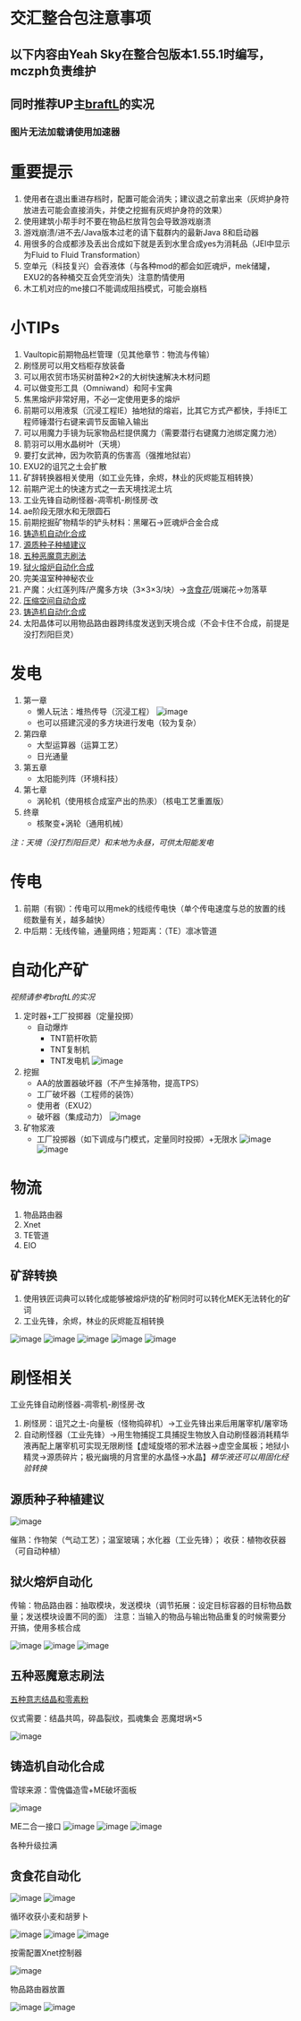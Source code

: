 # 交汇整合包注意事项

## 以下内容由Yeah Sky在整合包版本1.55.1时编写，mczph负责维护

## 同时推荐UP主[braftL](https://space.bilibili.com/586475583)的实况

### 图片无法加载请使用加速器

# 重要提示

1. 使用者在退出重进存档时，配置可能会消失；建议退之前拿出来（灰烬护身符放进去可能会直接消失，并使之挖掘有灰烬护身符的效果）
2. 使用建筑小帮手时不要在物品栏放背包会导致游戏崩溃
3. 游戏崩溃/进不去/Java版本过老的请下载群内的最新Java 8和启动器
4. 用很多的合成都涉及丢出合成如下就是丢到水里合成yes为消耗品（JEI中显示为Fluid to Fluid Transformation）
5. 空单元（科技复兴）会吞液体（与各种mod的都会如匠魂炉，mek储罐，EXU2的各种桶交互会凭空消失）注意酌情使用
6. 木工机对应的me接口不能调成阻挡模式，可能会崩档

# 小TIPs

1. Vaultopic前期物品栏管理（见其他章节：物流与传输）
2. 刷怪房可以用文档柜存放装备
3. 可以用农贸市场买树苗种2×2的大树快速解决木材问题
4. 可以做变形工具（Omniwand）和阿卡宝典
5. 焦黑熔炉非常好用，不必一定使用更多的熔炉
6. 前期可以用液泵（沉浸工程IE）抽地狱的熔岩，比其它方式产都快，手持IE工程师锤潜行右键来调节反面输入输出
7. 可以用魔力手镜为玩家物品栏提供魔力（需要潜行右键魔力池绑定魔力池）
8. 箭羽可以用水晶树叶（天境）
9. 要打女武神，因为吹箭真的伤害高（强推地狱岩）
10. EXU2的诅咒之土会扩散
11. 矿辞转换器相关使用（如工业先锋，余烬，林业的灰烬能互相转换）
12. 前期产泥土的快速方式之一去天境找泥土坑
13. 工业先锋自动刷怪器-凋零机-刷怪房·改
14. ae阶段无限水和无限圆石
15. 前期挖掘矿物精华的铲头材料：黑曜石->匠魂炉合金合成
16. [铸造机自动化合成](https://github.com/Project-Interactions/Tutorial/#%E9%93%B8%E9%80%A0%E6%9C%BA%E8%87%AA%E5%8A%A8%E5%8C%96%E5%90%88%E6%88%90)
17. [源质种子种植建议](https://github.com/Project-Interactions/Tutorial/blob/main/README.md#%E9%93%B8%E9%80%A0%E6%9C%BA%E8%87%AA%E5%8A%A8%E5%8C%96%E5%90%88%E6%88%90)
18. [五种恶魔意志刷法](https://github.com/Project-Interactions/Tutorial/blob/main/README.md#%E9%93%B8%E9%80%A0%E6%9C%BA%E8%87%AA%E5%8A%A8%E5%8C%96%E5%90%88%E6%88%90)
19. [狱火熔炉自动化合成](https://github.com/Project-Interactions/Tutorial/blob/main/README.md#%E9%93%B8%E9%80%A0%E6%9C%BA%E8%87%AA%E5%8A%A8%E5%8C%96%E5%90%88%E6%88%90)
20. 完美温室种神秘农业
21. 产魔：火红莲列阵/产魔多方块（3×3×3/块）->[贪食花](https://github.com/Project-Interactions/Tutorial/blob/main/README.md#%E9%93%B8%E9%80%A0%E6%9C%BA%E8%87%AA%E5%8A%A8%E5%8C%96%E5%90%88%E6%88%90)/斑斓花->勿落草
22. [压缩空间自动合成](https://www.bilibili.com/video/BV1nh4y1U7q6)
23. [铸造机自动化合成](https://github.com/Project-Interactions/Tutorial/blob/main/README.md#%E9%93%B8%E9%80%A0%E6%9C%BA%E8%87%AA%E5%8A%A8%E5%8C%96%E5%90%88%E6%88%90)
24. 太阳晶体可以用物品路由器跨纬度发送到天境合成（不会卡住不合成，前提是没打烈阳巨灵）


# 发电
1. 第一章
   - 懒人玩法：堆热传导（沉浸工程）
     ![image](https://github.com/Project-Interactions/Tutorial/assets/103164772/193e150a-4e20-46f9-a303-957a089b4661)
   - 也可以搭建沉浸的多方块进行发电（较为复杂）
2. 第四章
   - 大型运算器（运算工艺）
   - 日光通量
3. 第五章
   - 太阳能列阵（环境科技）
4. 第七章
   - 涡轮机（使用核合成室产出的热汞）（核电工艺重置版）
5. 终章
   - 核聚变+涡轮（通用机械）

*注：天境（没打烈阳巨灵）和末地为永昼，可供太阳能发电*

# 传电
1. 前期（有钢）：传电可以用mek的线缆传电快（单个传电速度与总的放置的线缆数量有关，越多越快）
2. 中后期：无线传输，通量网络；短距离：（TE）凛冰管道

# 自动化产矿
*视频请参考braftL的实况*
1. 定时器+工厂投掷器（定量投掷）
   - 自动爆炸
      - TNT箭杆吹箭
      - TNT复制机
      - TNT发电机
     ![image](https://github.com/Project-Interactions/Tutorial/assets/103164772/78468bef-c008-4c08-aa94-230977851f0c)
2. 挖掘
   - AA的放置器破坏器（不产生掉落物，提高TPS）
   - 工厂破坏器（工程师的装饰）
   - 使用者（EXU2）
   - 破坏器（集成动力）
     ![image](https://github.com/Project-Interactions/Tutorial/assets/103164772/50fd85f8-0d27-46cb-835b-ce9ff9b31b9a)
3. 矿物浆液
   - 工厂投掷器（如下调成与门模式，定量同时投掷）+无限水
     ![image](https://github.com/Project-Interactions/Tutorial/assets/103164772/1a35e8fa-fc81-4939-82c5-2fcc902f50d8)
     ![image](https://github.com/Project-Interactions/Tutorial/assets/103164772/44a45f4e-3726-45cb-b215-2e12f6ab2d5d)

# 物流
1. 物品路由器
2. Xnet
3. TE管道
4. EIO

## 矿辞转换
1. 使用铁匠词典可以转化成能够被熔炉烧的矿粉同时可以转化MEK无法转化的矿词
2. 工业先锋，余烬，林业的灰烬能互相转换

![image](https://github.com/Project-Interactions/Tutorial/assets/103164772/9d40eda8-7634-4372-a611-6f8da3cc674b)
![image](https://github.com/Project-Interactions/Tutorial/assets/103164772/8ae3eb66-2e9c-4d3e-981f-657047473dd0)
![image](https://github.com/Project-Interactions/Tutorial/assets/103164772/628c66d1-7373-471c-8fe7-5a99bbf00288)
![image](https://github.com/Project-Interactions/Tutorial/assets/103164772/bba2e1d1-7ff4-4f59-89b4-c2262db44569)
![image](https://github.com/Project-Interactions/Tutorial/assets/103164772/b4c21169-9235-445c-a437-c9a1b4f3d53f)


# 刷怪相关

工业先锋自动刷怪器-凋零机-刷怪房·改
1.	刷怪房：诅咒之土-向量板（怪物捣碎机）->工业先锋出来后用屠宰机/屠宰场
2.	自动刷怪器（工业先锋）->用生物捕捉工具捕捉生物放入自动刷怪器消耗精华液再配上屠宰机可实现无限刷怪【虚域旋塔的邪术法器->虚空金属板；地狱小精灵->源质碎片；极光幽境的月宫里的水晶怪->水晶】*精华液还可以用固化经验转换*


## 源质种子种植建议

![image](https://github.com/Project-Interactions/Tutorial/assets/103164772/0d8f1d09-c798-4327-b65b-105409cd4092)

催熟：作物架（气动工艺）；温室玻璃；水化器（工业先锋）；
收获：植物收获器（可自动种植）
 
## 狱火熔炉自动化
传输：物品路由器：抽取模块，发送模块（调节拓展：设定目标容器的目标物品数量；发送模块设置不同的面）
注意：当输入的物品与输出物品重复的时候需要分开搞，使用多核合成

![image](https://github.com/Project-Interactions/Tutorial/assets/103164772/3bfcf683-c4b9-480b-880c-f942e3b5e4a5)
![image](https://github.com/Project-Interactions/Tutorial/assets/103164772/9c5bc814-c217-4b22-b00c-b782db5dd600)
![image](https://github.com/Project-Interactions/Tutorial/assets/103164772/0f18ef8e-5cab-4d70-ab6c-6801dec55fba)

## 五种恶魔意志刷法

[五种意志结晶和零素粉](https://www.bilibili.com/video/BV1Ua4y1Q7nd)

仪式需要：结晶共鸣，碎晶裂纹，孤魂集会
恶魔坩埚×5

![image](https://github.com/Project-Interactions/Tutorial/assets/103164772/ecafd36a-d76c-4532-b5be-61e53458f1f1)

## 铸造机自动化合成

雪球来源：雪傀儡造雪+ME破坏面板

![image](https://github.com/Project-Interactions/Tutorial/assets/103164772/2fbaa4d6-8935-4395-b8d1-a451748e1d0b)

ME二合一接口
![image](https://github.com/Project-Interactions/Tutorial/assets/103164772/385b2d68-6b97-49be-873e-7f819c558dad)
![image](https://github.com/Project-Interactions/Tutorial/assets/103164772/492f4118-0683-4c6c-bb27-f2e295ffe386)
![image](https://github.com/Project-Interactions/Tutorial/assets/103164772/56d5a806-e33d-4d62-b8b9-8f2472cf1ff0)

各种升级拉满

## 贪食花自动化

![image](https://github.com/Project-Interactions/Tutorial/assets/103164772/8bc2d85a-71a5-49ab-95aa-1ee32a338025)
![image](https://github.com/Project-Interactions/Tutorial/assets/103164772/4cc2b3dc-1d6c-4b31-ac44-6b79285318ec)

循环收获小麦和胡萝卜

![image](https://github.com/Project-Interactions/Tutorial/assets/103164772/171868eb-dc3c-4b97-a81d-e5e56b6c0408)
![image](https://github.com/Project-Interactions/Tutorial/assets/103164772/051e6ffc-43d0-4f01-b386-90b66f366f51)
![image](https://github.com/Project-Interactions/Tutorial/assets/103164772/795c7aa9-5811-4767-95e0-1ad559d50072)

按需配置Xnet控制器

![image](https://github.com/Project-Interactions/Tutorial/assets/103164772/db971dc3-a833-4a4d-95c9-bd2d9ab33eb7)

物品路由器放置

![image](https://github.com/Project-Interactions/Tutorial/assets/103164772/d92328fd-7120-4241-9a3a-0d503feec19a)
![image](https://github.com/Project-Interactions/Tutorial/assets/103164772/422bbfe0-dc4c-4005-9e09-4480eff845ca)

